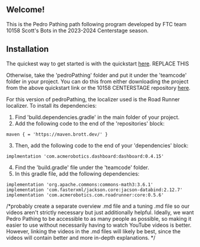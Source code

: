 ## Welcome!
This is the Pedro Pathing path following program developed by FTC team 10158 Scott's Bots in the 2023-2024 Centerstage season.

## Installation
The quickest way to get started is with the quickstart [here](https://www.google.com). REPLACE THIS

Otherwise, take the 'pedroPathing' folder and put it under the 'teamcode' folder in your project.
You can do this from either downloading the project from the above quickstart link or the 10158 CENTERSTAGE repository [here](https://github.com/brotherhobo/10158-Centerstage).

For this version of pedroPathing, the localizer used is the Road Runner localizer. To install its dependencies:
1. Find 'build.dependencies.gradle' in the main folder of your project.
2. Add the following code to the end of the 'repositories' block:
```
maven { = 'https://maven.brott.dev/' }
```
3. Then, add the following code to the end of your 'dependencies' block:
```
implmentation 'com.acmerobotics.dashboard:dashboard:0.4.15'
```
4. Find the 'build.gradle' file under the 'teamcode' folder.
5. In this gradle file, add the following dependencies:
```
implementation 'org.apache.commons:commons-math3:3.6.1'
implementation 'com.fasterxml/jackson.core:jacson-databind:2.12.7'
implementation 'com.acmerobotics.com.roadrunner:core:0.5.6'
```

/*probably create a separate overview .md file and a tuning .md file so our videos aren't strictly
 necessary but just additionally helpful. Ideally, we want Pedro Pathing to be accessible to as
 many people as possible, so making it easier to use without necessarily having to watch YouTube
 videos is better. However, linking the videos in the .md files will likely be best, since the
 videos will contain better and more in-depth explanations.
*/